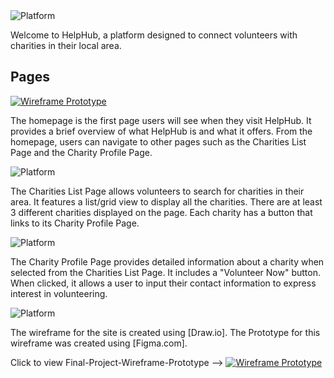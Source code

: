 <img src="https://img.shields.io/badge/Final-Project-white" alt="Platform">

Welcome to HelpHub, a platform designed to connect volunteers with charities in their local area. 

## Pages


[![Wireframe Prototype](https://img.shields.io/badge/Wireframe-Prototype-yellow)](https://www.figma.com/proto/5dFnjIyI7yYJybjpdleHwv/Final-Project---Wireframe-Prototype?type=design&node-id=66-8&t=9zURgy7WWUEBuvKQ-1&scaling=scale-down&page-id=66%3A7&mode=design)


The homepage is the first page users will see when they visit HelpHub. It provides a brief overview of what HelpHub is and what it offers. From the homepage, users can navigate to other pages such as the Charities List Page and the Charity Profile Page.

<img src="https://img.shields.io/badge/Charities-List-darkred" alt="Platform">

The Charities List Page allows volunteers to search for charities in their area. It features a list/grid view to display all the charities. There are at least 3 different charities displayed on the page. Each charity has a button that links to its Charity Profile Page.

<img src="https://img.shields.io/badge/Charity-Profile-darkgreen" alt="Platform">

The Charity Profile Page provides detailed information about a charity when selected from the Charities List Page. It includes a "Volunteer Now" button. When clicked, it allows a user to input their contact information to express interest in volunteering.

<img src="https://img.shields.io/badge/Wire-Frame-grey" alt="Platform">

The wireframe for the site is created using [Draw.io]. The Prototype for this wireframe was created using [Figma.com].

Click to view Final-Project-Wireframe-Prototype --> [![Wireframe Prototype](https://img.shields.io/badge/Wireframe-Prototype-gold)](https://www.figma.com/proto/5dFnjIyI7yYJybjpdleHwv/Final-Project---Wireframe-Prototype?type=design&node-id=4-247&t=16en8UsFd4sMy00e-1&scaling=scale-down&page-id=4%3A244&starting-point-node-id=4%3A247&mode=design)
